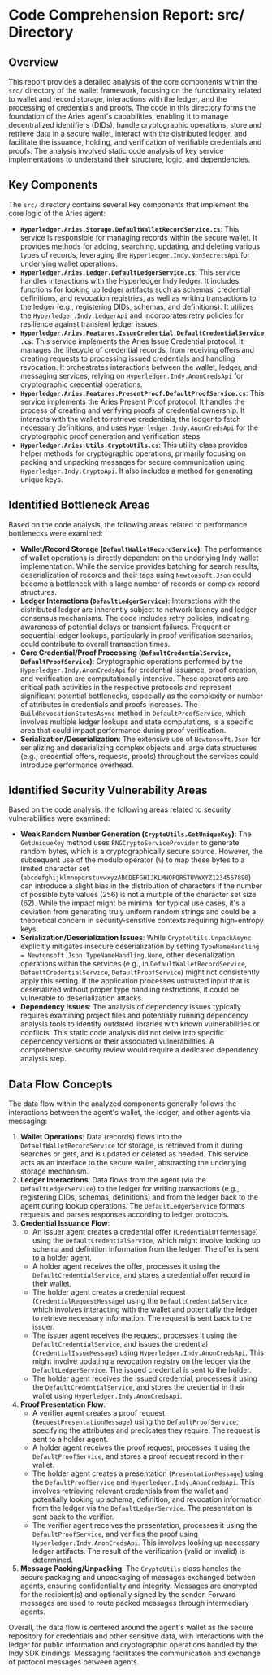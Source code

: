 # Code Comprehension Report: src/ Directory

## Overview

This report provides a detailed analysis of the core components within the `src/` directory of the wallet framework, focusing on the functionality related to wallet and record storage, interactions with the ledger, and the processing of credentials and proofs. The code in this directory forms the foundation of the Aries agent's capabilities, enabling it to manage decentralized identifiers (DIDs), handle cryptographic operations, store and retrieve data in a secure wallet, interact with the distributed ledger, and facilitate the issuance, holding, and verification of verifiable credentials and proofs. The analysis involved static code analysis of key service implementations to understand their structure, logic, and dependencies.

## Key Components

The `src/` directory contains several key components that implement the core logic of the Aries agent:

-   **`Hyperledger.Aries.Storage.DefaultWalletRecordService.cs`**: This service is responsible for managing records within the secure wallet. It provides methods for adding, searching, updating, and deleting various types of records, leveraging the `Hyperledger.Indy.NonSecretsApi` for underlying wallet operations.
-   **`Hyperledger.Aries.Ledger.DefaultLedgerService.cs`**: This service handles interactions with the Hyperledger Indy ledger. It includes functions for looking up ledger artifacts such as schemas, credential definitions, and revocation registries, as well as writing transactions to the ledger (e.g., registering DIDs, schemas, and definitions). It utilizes the `Hyperledger.Indy.LedgerApi` and incorporates retry policies for resilience against transient ledger issues.
-   **`Hyperledger.Aries.Features.IssueCredential.DefaultCredentialService.cs`**: This service implements the Aries Issue Credential protocol. It manages the lifecycle of credential records, from receiving offers and creating requests to processing issued credentials and handling revocation. It orchestrates interactions between the wallet, ledger, and messaging services, relying on `Hyperledger.Indy.AnonCredsApi` for cryptographic credential operations.
-   **`Hyperledger.Aries.Features.PresentProof.DefaultProofService.cs`**: This service implements the Aries Present Proof protocol. It handles the process of creating and verifying proofs of credential ownership. It interacts with the wallet to retrieve credentials, the ledger to fetch necessary definitions, and uses `Hyperledger.Indy.AnonCredsApi` for the cryptographic proof generation and verification steps.
-   **`Hyperledger.Aries.Utils.CryptoUtils.cs`**: This utility class provides helper methods for cryptographic operations, primarily focusing on packing and unpacking messages for secure communication using `Hyperledger.Indy.CryptoApi`. It also includes a method for generating unique keys.

## Identified Bottleneck Areas

Based on the code analysis, the following areas related to performance bottlenecks were examined:

-   **Wallet/Record Storage (`DefaultWalletRecordService`)**: The performance of wallet operations is directly dependent on the underlying Indy wallet implementation. While the service provides batching for search results, deserialization of records and their tags using `Newtonsoft.Json` could become a bottleneck with a large number of records or complex record structures.
-   **Ledger Interactions (`DefaultLedgerService`)**: Interactions with the distributed ledger are inherently subject to network latency and ledger consensus mechanisms. The code includes retry policies, indicating awareness of potential delays or transient failures. Frequent or sequential ledger lookups, particularly in proof verification scenarios, could contribute to overall transaction times.
-   **Core Credential/Proof Processing (`DefaultCredentialService`, `DefaultProofService`)**: Cryptographic operations performed by the `Hyperledger.Indy.AnonCredsApi` for credential issuance, proof creation, and verification are computationally intensive. These operations are critical path activities in the respective protocols and represent significant potential bottlenecks, especially as the complexity or number of attributes in credentials and proofs increases. The `BuildRevocationStatesAsync` method in `DefaultProofService`, which involves multiple ledger lookups and state computations, is a specific area that could impact performance during proof verification.
-   **Serialization/Deserialization**: The extensive use of `Newtonsoft.Json` for serializing and deserializing complex objects and large data structures (e.g., credential offers, requests, proofs) throughout the services could introduce performance overhead.

## Identified Security Vulnerability Areas

Based on the code analysis, the following areas related to security vulnerabilities were examined:

-   **Weak Random Number Generation (`CryptoUtils.GetUniqueKey`)**: The `GetUniqueKey` method uses `RNGCryptoServiceProvider` to generate random bytes, which is a cryptographically secure source. However, the subsequent use of the modulo operator (`%`) to map these bytes to a limited character set (`abcdefghijklmnopqrstuvwxyzABCDEFGHIJKLMNOPQRSTUVWXYZ1234567890`) can introduce a slight bias in the distribution of characters if the number of possible byte values (256) is not a multiple of the character set size (62). While the impact might be minimal for typical use cases, it's a deviation from generating truly uniform random strings and could be a theoretical concern in security-sensitive contexts requiring high-entropy keys.
-   **Serialization/Deserialization Issues**: While `CryptoUtils.UnpackAsync` explicitly mitigates insecure deserialization by setting `TypeNameHandling = Newtonsoft.Json.TypeNameHandling.None`, other deserialization operations within the services (e.g., in `DefaultWalletRecordService`, `DefaultCredentialService`, `DefaultProofService`) might not consistently apply this setting. If the application processes untrusted input that is deserialized without proper type handling restrictions, it could be vulnerable to deserialization attacks.
-   **Dependency Issues**: The analysis of dependency issues typically requires examining project files and potentially running dependency analysis tools to identify outdated libraries with known vulnerabilities or conflicts. This static code analysis did not delve into specific dependency versions or their associated vulnerabilities. A comprehensive security review would require a dedicated dependency analysis step.

## Data Flow Concepts

The data flow within the analyzed components generally follows the interactions between the agent's wallet, the ledger, and other agents via messaging:

1.  **Wallet Operations**: Data (records) flows into the `DefaultWalletRecordService` for storage, is retrieved from it during searches or gets, and is updated or deleted as needed. This service acts as an interface to the secure wallet, abstracting the underlying storage mechanism.
2.  **Ledger Interactions**: Data flows from the agent (via the `DefaultLedgerService`) to the ledger for writing transactions (e.g., registering DIDs, schemas, definitions) and from the ledger back to the agent during lookup operations. The `DefaultLedgerService` formats requests and parses responses according to ledger protocols.
3.  **Credential Issuance Flow**:
    -   An issuer agent creates a credential offer (`CredentialOfferMessage`) using the `DefaultCredentialService`, which might involve looking up schema and definition information from the ledger. The offer is sent to a holder agent.
    -   A holder agent receives the offer, processes it using the `DefaultCredentialService`, and stores a credential offer record in their wallet.
    -   The holder agent creates a credential request (`CredentialRequestMessage`) using the `DefaultCredentialService`, which involves interacting with the wallet and potentially the ledger to retrieve necessary information. The request is sent back to the issuer.
    -   The issuer agent receives the request, processes it using the `DefaultCredentialService`, and issues the credential (`CredentialIssueMessage`) using `Hyperledger.Indy.AnonCredsApi`. This might involve updating a revocation registry on the ledger via the `DefaultLedgerService`. The issued credential is sent to the holder.
    -   The holder agent receives the issued credential, processes it using the `DefaultCredentialService`, and stores the credential in their wallet using `Hyperledger.Indy.AnonCredsApi`.
4.  **Proof Presentation Flow**:
    -   A verifier agent creates a proof request (`RequestPresentationMessage`) using the `DefaultProofService`, specifying the attributes and predicates they require. The request is sent to a holder agent.
    -   A holder agent receives the proof request, processes it using the `DefaultProofService`, and stores a proof request record in their wallet.
    -   The holder agent creates a presentation (`PresentationMessage`) using the `DefaultProofService` and `Hyperledger.Indy.AnonCredsApi`. This involves retrieving relevant credentials from the wallet and potentially looking up schema, definition, and revocation information from the ledger via the `DefaultLedgerService`. The presentation is sent back to the verifier.
    -   The verifier agent receives the presentation, processes it using the `DefaultProofService`, and verifies the proof using `Hyperledger.Indy.AnonCredsApi`. This involves looking up necessary ledger artifacts. The result of the verification (valid or invalid) is determined.
5.  **Message Packing/Unpacking**: The `CryptoUtils` class handles the secure packaging and unpackaging of messages exchanged between agents, ensuring confidentiality and integrity. Messages are encrypted for the recipient(s) and optionally signed by the sender. Forward messages are used to route packed messages through intermediary agents.

Overall, the data flow is centered around the agent's wallet as the secure repository for credentials and other sensitive data, with interactions with the ledger for public information and cryptographic operations handled by the Indy SDK bindings. Messaging facilitates the communication and exchange of protocol messages between agents.